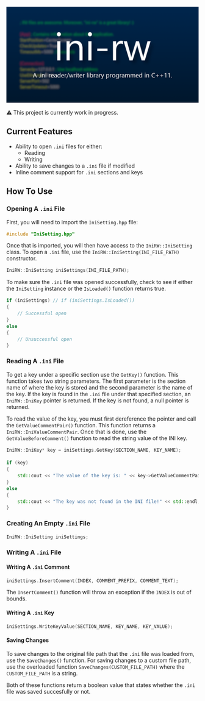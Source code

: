 ![Banner](images/Banner.png "ini-rw: A .ini reader/writer library programmed in C++11.")

 ⚠ This project is currently work in progress.

## Current Features
* Ability to open `.ini` files for either:
    * Reading
    * Writing
* Ability to save changes to a `.ini` file if modified
* Inline comment support for `.ini` sections and keys

## How To Use
### Opening A `.ini` File
First, you will need to import the `IniSetting.hpp` file:
```cpp
#include "IniSetting.hpp"
```

Once that is imported, you will then have access to the `IniRW::IniSetting` class. To open a `.ini` file, use the `IniRW::IniSetting(INI_FILE_PATH)` constructor.
```cpp
IniRW::IniSetting iniSettings(INI_FILE_PATH);
```

To make sure the `.ini` file was opened successfully, check to see if either the `IniSetting` instance or the `IsLoaded()` function returns true.
```cpp
if (iniSettings) // if (iniSettings.IsLoaded())
{
    // Successful open
}
else
{
    // Unsuccessful open
}
```

### Reading A `.ini` File
To get a key under a specific section use the `GetKey()` function. This function takes two string parameters. The first parameter is the section name of where the key is stored and the second parameter is the name of the key. If the key is found in the `.ini` file under that specified section, an `IniRW::IniKey` pointer is returned. If the key is not found, a null pointer is returned.

To read the value of the key, you must first dereference the pointer and call the `GetValueCommentPair()` function. This function returns a `IniRW::IniValueCommentPair`.  Once that is done, use the `GetValueBeforeComment()` function to read the string value of the INI key.
```cpp
IniRW::IniKey* key = iniSettings.GetKey(SECTION_NAME, KEY_NAME);

if (key)
{
    std::cout << "The value of the key is: " << key->GetValueCommentPair().GetValueBeforeComment()  << std::endl;
}
else
{
    std::cout << "The key was not found in the INI file!" << std::endl;
}
```

### Creating An Empty `.ini` File
```cpp
IniRW::IniSetting iniSettings;
```

### Writing A `.ini` File
#### Writing A `.ini` Comment
```cpp
iniSettings.InsertComment(INDEX, COMMENT_PREFIX, COMMENT_TEXT);
```

The `InsertComment()` function will throw an exception if the `INDEX` is out of bounds.

#### Writing A `.ini` Key
```cpp
iniSettings.WriteKeyValue(SECTION_NAME, KEY_NAME, KEY_VALUE);
```

#### Saving Changes
To save changes to the original file path that the `.ini` file was loaded from, use the `SaveChanges()` function. For saving changes to a custom file path, use the overloaded function `SaveChanges(CUSTOM_FILE_PATH)` where the `CUSTOM_FILE_PATH` is a string.

Both of these functions return a boolean value that states whether the `.ini` file was saved succesfully or not.
